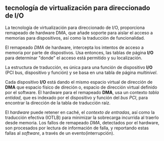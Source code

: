 ## tecnología de virtualización para direccionado de I/O

La tecnología de virtualización para direccionado de I/O, proporciona 
remapeado de hardware DMA, que añade soporte para aislar el acceso a 
memorias para dispositivos, así como la traducción de funcionalidad.

El remapeado _DMA_ de hardware, intercepta los intentos de acceso a 
memoria por parte de dispostivos. Usa entonces, las tablas de página
__I/O__ para determinar "donde" el acceso está permitido y su localización.

La estructura de traducción, es única para una función de dispositivo 
__I/O__ (PCI bus, dispositivo y función) y se basa en una tabla de 
página _multinivel_.

Cada dispositivo __I/O__ está dando el mismo espacio virtual de dirección de
__DMA__ que espacio físico de direción o, espacio de dirección virtual
definido por el software. El hardware para el remapeado __DMA__, usa un
contexto _tabla entidad_, que es indexado por el dispositivo y función del 
_bus PCI_, para encontrar la  dirección de la tabla de traducción raíz.

El _hardware_ puede retener en caché, el _contexto de entradas_, así como
la traducción efectiva (IOTLB) para minimizar la sobrecarga incurrida al
traerlo desde memoria. Los fallos de remapeado _DMA_, detectados por el 
hardware, son procesados por lectura de información de falla, y reportando
estas fallas al _software_, a través de un evento(interrupción).

